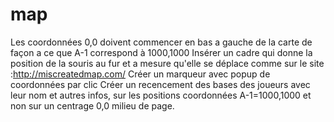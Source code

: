 # map
Les coordonnées 0,0 doivent commencer en bas a gauche de la carte de façon a ce que A-1 correspond à 1000,1000
Insérer un cadre qui donne la position de la souris au fur et a mesure qu'elle se déplace comme sur le site :http://miscreatedmap.com/
Créer un marqueur avec popup de coordonnées par clic
Créer un recencement des bases des joueurs avec leur nom et autres infos, sur les positions coordonnées A-1=1000,1000 et non sur un centrage 0,0 milieu de page.
